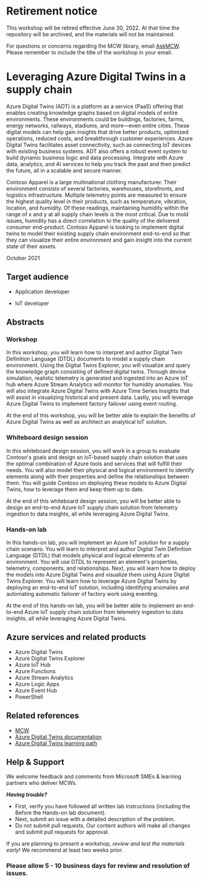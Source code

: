 # Retirement notice
This workshop will be retired effective June 30, 2022. At that time the repository will be archived, and the materials will not be maintained.

For questions or concerns regarding the MCW library, email [AskMCW](mailto:AskMCW@microsoft.com). Please remember to include the title of the workshop in your email.

# Leveraging Azure Digital Twins in a supply chain

Azure Digital Twins (ADT) is a platform as a service (PaaS) offering that enables creating knowledge graphs based on digital models of entire environments. These environments could be buildings, factories, farms, energy networks, railways, stadiums, and more—even entire cities. These digital models can help gain insights that drive better products, optimized operations, reduced costs, and breakthrough customer experiences. Azure Digital Twins facilitates asset connectivity, such as connecting IoT devices with existing business systems. ADT also offers a robust event system to build dynamic business logic and data processing. Integrate with Azure data, analytics, and AI services to help you track the past and then predict the future, all in a scalable and secure manner.

Contoso Apparel is a large multinational clothing manufacturer. Their environment consists of several factories, warehouses, storefronts, and logistics infrastructure. Multiple telemetry points are measured to ensure the highest quality level in their products, such as temperature, vibration, location, and humidity. Of these readings, maintaining humidity within the range of x and y at all supply chain levels is the most critical. Due to mold issues, humidity has a direct correlation to the quality of the delivered consumer end-product. Contoso Apparel is looking to implement digital twins to model their existing supply chain environment end-to-end so that they can visualize their entire environment and gain insight into the current state of their assets.

October 2021

## Target audience

- Application developer

- IoT developer

## Abstracts

### Workshop

In this workshop, you will learn how to interpret and author Digital Twin Definition Language (DTDL) documents to model a supply chain environment. Using the Digital Twins Explorer, you will visualize and query the knowledge graph consisting of defined digital twins. Through device simulation, realistic telemetry is generated and ingested into an Azure IoT hub where Azure Stream Analytics will monitor for humidity anomalies. You will also integrate Azure Digital Twins with Azure Time Series Insights that will assist in visualizing historical and present data. Lastly, you will leverage Azure Digital Twins to implement factory failover using event routing.

At the end of this workshop, you will be better able to explain the benefits of Azure Digital Twins as well as architect an analytical IoT solution.

### Whiteboard design session
In this whiteboard design session, you will work in a group to evaluate Contoso's goals and design an IoT-based supply chain solution that uses the optimal combination of Azure tools and services that will fulfill their needs. You will also model their physical and logical environment to identify elements along with their properties and define the relationships between them. You will guide Contoso on deploying these models to Azure Digital Twins, how to leverage them and keep them up to date.

At the end of this whiteboard design session, you will be better able to design an end-to-end Azure IoT supply chain solution from telemetry ingestion to data insights, all while leveraging Azure Digital Twins.

### Hands-on lab
In this hands-on lab, you will implement an Azure IoT solution for a supply chain scenario. You will learn to interpret and author Digital Twin Definition Language (DTDL) that models physical and logical elements of an environment. You will use DTDL to represent an element's properties, telemetry, components, and relationships. Next, you will learn how to deploy the models into Azure Digital Twins and visualize them using Azure Digital Twins Explorer. You will learn how to leverage Azure Digital Twins by deploying an end-to-end IoT solution, including identifying anomalies and automating automatic failover of factory work using eventing.

At the end of this hands-on lab, you will be better able to implement an end-to-end Azure IoT supply chain solution from telemetry ingestion to data insights, all while leveraging Azure Digital Twins.

## Azure services and related products
- Azure Digital Twins
- Azure Digital Twins Explorer
- Azure IoT Hub
- Azure Functions
- Azure Stream Analytics
- Azure Logic Apps
- Azure Event Hub
- PowerShell

## Related references
- [MCW](https://microsoftcloudworkshop.com/)
- [Azure Digital Twins documentation](https://docs.microsoft.com/en-us/azure/digital-twins/)
- [Azure Digital Twins learning path](https://docs.microsoft.com/en-us/learn/paths/develop-azure-digital-twins/)

## Help & Support

We welcome feedback and comments from Microsoft SMEs & learning partners who deliver MCWs.  

***Having trouble?***
- First, verify you have followed all written lab instructions (including the Before the Hands-on lab document).
- Next, submit an issue with a detailed description of the problem.
- Do not submit pull requests. Our content authors will make all changes and submit pull requests for approval.  

If you are planning to present a workshop, *review and test the materials early*! We recommend at least two weeks prior.

### Please allow 5 - 10 business days for review and resolution of issues.
